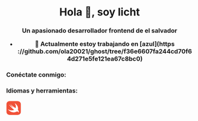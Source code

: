 <h1 align="center">Hola 👋, soy licht</h1>
<h3 align="center">Un apasionado desarrollador frontend de el salvador

- 🔭 Actualmente estoy trabajando en [azul](https ://github.com/ola20021/ghost/tree/f36e6607fa244cd70f64d271e5fe121ea67c8bc0)

<h3 align="left">Conéctate conmigo:</h3>
<p align="left">
</p>

<h3 align="left" >Idiomas y herramientas:</h3>
<p align="left"> <a href="https://developer.apple.com/swift/" target="_blank" rel="noreferrer"> <img src= "https://raw.githubusercontent.com/devicons/devicon/master/icons/swift/swift-original.svg" alt="swift" width="40" height="40"/> </a> </ p>
